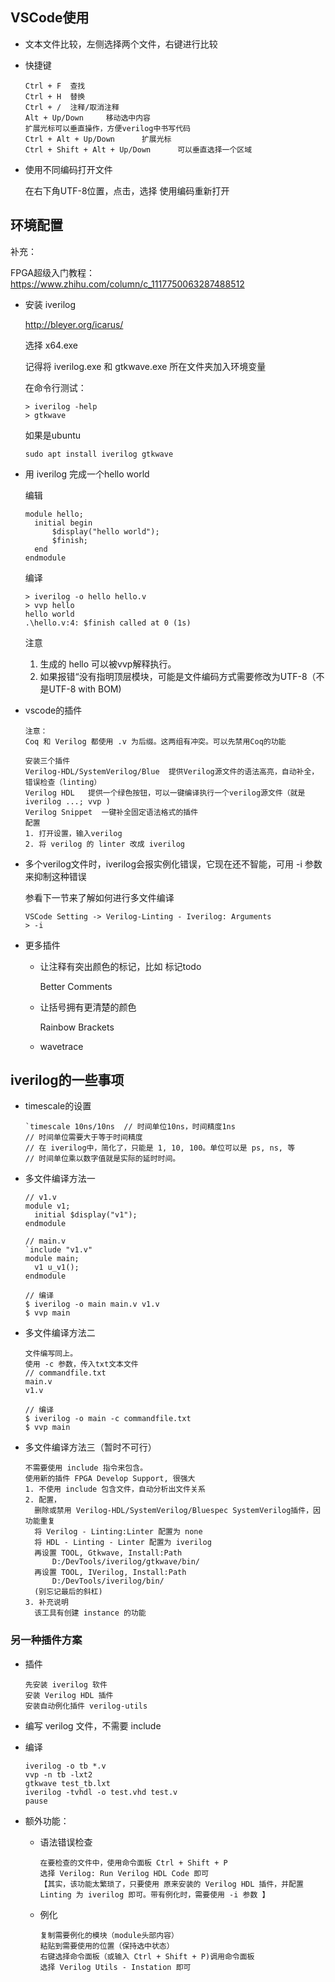 ## VSCode使用

* 文本文件比较，左侧选择两个文件，右键进行比较

* 快捷键

  ```
  Ctrl + F	查找
  Ctrl + H	替换
  Ctrl + /	注释/取消注释
  Alt + Up/Down		移动选中内容
  扩展光标可以垂直操作，方便verilog中书写代码
  Ctrl + Alt + Up/Down		扩展光标
  Ctrl + Shift + Alt + Up/Down		可以垂直选择一个区域
  ```

* 使用不同编码打开文件

  在右下角UTF-8位置，点击，选择 使用编码重新打开

## 环境配置

补充：

FPGA超级入门教程：https://www.zhihu.com/column/c_1117750063287488512

* 安装 iverilog

  http://bleyer.org/icarus/

  选择 x64.exe

  记得将 iverilog.exe 和 gtkwave.exe 所在文件夹加入环境变量

  在命令行测试：

  ```
  > iverilog -help
  > gtkwave
  ```

  如果是ubuntu

  ```
  sudo apt install iverilog gtkwave
  ```

* 用 iverilog 完成一个hello world

  编辑

  ```
  module hello;
  	initial begin
  		$display("hello world");
  		$finish;
  	end
  endmodule
  ```

  编译

  ```
  > iverilog -o hello hello.v
  > vvp hello
  hello world
  .\hello.v:4: $finish called at 0 (1s)
  ```

  注意

  1. 生成的 hello 可以被vvp解释执行。
  2. 如果报错“没有指明顶层模块，可能是文件编码方式需要修改为UTF-8（不是UTF-8 with BOM)

* vscode的插件

  ```
  注意：
  Coq 和 Verilog 都使用 .v 为后缀。这两组有冲突。可以先禁用Coq的功能
  
  安装三个插件
  Verilog-HDL/SystemVerilog/Blue  提供Verilog源文件的语法高亮，自动补全，错误检查（linting）
  Verilog HDL   提供一个绿色按钮，可以一键编译执行一个verilog源文件（就是 iverilog ...; vvp )
  Verilog Snippet  一键补全固定语法格式的插件
  配置
  1. 打开设置，输入verilog
  2. 将 verilog 的 linter 改成 iverilog
  ```

* 多个verilog文件时，iverilog会报实例化错误，它现在还不智能，可用 -i 参数来抑制这种错误

  参看下一节来了解如何进行多文件编译

  ```
  VSCode Setting -> Verilog-Linting - Iverilog: Arguments
  > -i
  ```

* 更多插件

  * 让注释有突出颜色的标记，比如 标记todo

    Better Comments

  * 让括号拥有更清楚的颜色

    Rainbow Brackets
  
  * wavetrace

## iverilog的一些事项

* timescale的设置

  ```
  `timescale 10ns/10ns	// 时间单位10ns，时间精度1ns
  // 时间单位需要大于等于时间精度
  // 在 iverilog中，简化了，只能是 1, 10, 100。单位可以是 ps, ns, 等
  // 时间单位乘以数字值就是实际的延时时间。
  ```

* 多文件编译方法一

  ```
  // v1.v
  module v1;
  	initial $display("v1");
  endmodule
  
  // main.v
  `include "v1.v"
  module main;
  	v1 u_v1();
  endmodule
  
  // 编译
  $ iverilog -o main main.v v1.v
  $ vvp main
  ```

* 多文件编译方法二

  ```
  文件编写同上。
  使用 -c 参数，传入txt文本文件
  // commandfile.txt
  main.v
  v1.v
  
  // 编译
  $ iverilog -o main -c commandfile.txt
  $ vvp main
  ```

* 多文件编译方法三（暂时不可行）

  ```
  不需要使用 include 指令来包含。
  使用新的插件 FPGA Develop Support, 很强大
  1. 不使用 include 包含文件，自动分析出文件关系
  2. 配置，
    删除或禁用 Verilog-HDL/SystemVerilog/Bluespec SystemVerilog插件，因功能重复
    将 Verilog - Linting:Linter 配置为 none
    将 HDL - Linting - Linter 配置为 iverilog
    再设置 TOOL, Gtkwave, Install:Path
    	D:/DevTools/iverilog/gtkwave/bin/
    再设置 TOOL, IVerilog, Install:Path
    	D:/DevTools/iverilog/bin/
    (别忘记最后的斜杠)
  3. 补充说明
    该工具有创建 instance 的功能
  ```

### 另一种插件方案

* 插件

  ```
  先安装 iverilog 软件
  安装 Verilog HDL 插件
  安装自动例化插件 verilog-utils
  ```

* 编写 verilog 文件，不需要 include 

* 编译

  ```
  iverilog -o tb *.v
  vvp -n tb -lxt2
  gtkwave test_tb.lxt
  iverilog -tvhdl -o test.vhd test.v
  pause
  ```

* 额外功能：

  * 语法错误检查

    ```
    在要检查的文件中，使用命令面板 Ctrl + Shift + P
    选择 Verilog: Run Verilog HDL Code 即可
    【其实，该功能太繁琐了，只要使用 原来安装的 Verilog HDL 插件，并配置 Linting 为 iverilog 即可。带有例化时，需要使用 -i 参数 】
    ```

    

  * 例化

    ```
    复制需要例化的模块（module头部内容）
    粘贴到需要使用的位置（保持选中状态）
    右键选择命令面板（或输入 Ctrl + Shift + P)调用命令面板
    选择 Verilog Utils - Instation 即可
    ```

    

  

